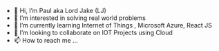 - 👋 Hi, I’m Paul aka Lord Jake (LJ)
- 👀 I’m interested in solving real world problems
- 🌱 I’m currently learning Internet of Things , Microsoft Azure, React JS
- 💞️ I’m looking to collaborate on IOT Projects using Cloud
- 📫 How to reach me ...

<!---
paul8989/paul8989 is a ✨ special ✨ repository because its `README.md` (this file) appears on your GitHub profile.
You can click the Preview link to take a look at your changes.
--->
